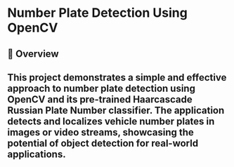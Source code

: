 # Number Plate Detection Using OpenCV
## 📖 Overview
This project demonstrates a simple and effective approach to **number plate detection** using **OpenCV** and its pre-trained **Haarcascade Russian Plate Number** classifier. The application detects and localizes vehicle number plates in images or video streams, showcasing the potential of object detection for real-world applications.
---

